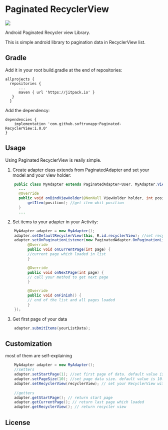 # Paginated RecyclerView
[![](https://jitpack.io/v/softrunapp/Paginated-RecyclerView.svg)](https://jitpack.io/#softrunapp/Paginated-RecyclerView)


Android Paginated Recycler view Library.

This is simple android library to pagination data in RecyclerView list.

## Gradle

Add it in your root build.gradle at the end of repositories:


    allprojects {
      repositories {
          ...
          maven { url 'https://jitpack.io' }
       }
	  }
Add the dependency:

	dependencies {
	    implementation 'com.github.softrunapp:Paginated-RecyclerView:1.0.0'
	}




## Usage
Using Paginated RecyclerView is really simple.

1. Create adapter class extends from PaginatedAdapter and set your model and your view holder: 

```java
    public class MyAdapter extends PaginatedAdapter<User, MyAdapter.ViewHolder> {
      ...
      @Override
      public void onBindViewHolder(@NonNull ViewHolder holder, int position) {
          getItem(position); //get item whit position
      }
      ...
```

2. Set items to your adapter in your Activity: 

```java
    MyAdapter adapter = new MyAdapter();
    adapter.setDefaultRecyclerView(this, R.id.recyclerView); //set recyclerview with id and Activity. by default set LinearLayout for LayoutManager and setFixSize to true
    adapter.setOnPaginationListener(new PaginatedAdapter.OnPaginationListener() {
	      @Override
	      public void onCurrentPage(int page) {
		  //current page which loaded in list
	      }

	      @Override
	      public void onNextPage(int page) {
		  // call your method to get next page
	      }

	      @Override
	      public void onFinish() {
		  // end of the list and all pages loaded
	      }
	});
```

3. Get first page of your data

```java
    adapter.submitItems(yourListData);
```

## Customization
most of them are self-explaining

```java
    MyAdapter adapter = new MyAdapter();
    //setters
    adapter.setStartPage(1); //set first page of data. default value is 1.
    adapter.setPageSize(10); //set page data size. default value is 10.
    adapter.setRecyclerView(recyclerView); // set your RecyclerView with options
    
    //getters
    adapter.getStartPage(); // return start page
    adapter.getCurrentPage(); // return last page which loaded
    adapter.getRecyclerView(); // return recycler view 
```
## License
